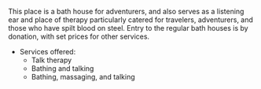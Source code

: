 This place is a bath house for adventurers, and also serves as a listening ear and place of therapy particularly catered for travelers, adventurers, and those who have spilt blood on steel.
Entry to the regular bath houses is by donation, with set prices for other services.

- Services offered:
	- Talk therapy
	- Bathing and talking
	- Bathing, massaging, and talking

